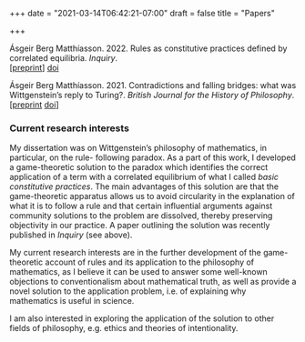 +++
date = "2021-03-14T06:42:21-07:00"
draft = false
title = "Papers"

+++

Ásgeir Berg Matthíasson. 2022. Rules as constitutive practices defined by correlated equilibria. *Inquiry*.  
[[preprint](/papers/correlated-equilibria-abm.pdf)] [doi](https://doi.org/10.1080/0020174X.2022.2075918)

Ásgeir Berg Matthíasson. 2021. Contradictions and falling bridges: what was Wittgenstein’s reply to Turing?. *British Journal for the History of Philosophy*.  
[[preprint](/papers/contradictions-and-falling-bridges-abm.pdf) [doi](https://doi.org/10.1080/09608788.2020.1815646)]  

### Current research interests

My dissertation was on Wittgenstein’s philosophy of mathematics, in particular, on the rule- following paradox. As a part of this work, I developed a game-theoretic solution to the paradox which identifies the correct application of a term with a correlated equilibrium of what I called *basic constitutive practices*. The main advantages of this solution are that the game-theoretic apparatus allows us to avoid circularity in the explanation of what it is to follow a rule and that certain influential arguments against community solutions to the problem are dissolved, thereby preserving objectivity in our practice. A paper outlining the solution was recently published in *Inquiry* (see above).

My current research interests are in the further development of the game-theoretic account of rules and its application to the philosophy of mathematics, as I believe it can be used to answer some well-known objections to conventionalism about mathematical truth, as well as provide a novel solution to the application problem, i.e. of explaining why mathematics is useful in science. 

I am also interested in exploring the application of the solution to other fields of philosophy, e.g. ethics and theories of intentionality.